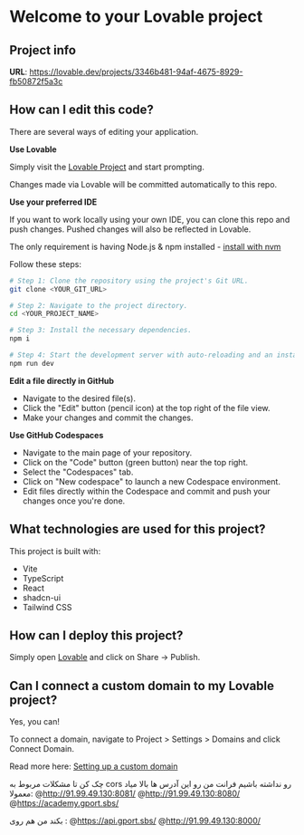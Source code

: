 # Welcome to your Lovable project

## Project info

**URL**: https://lovable.dev/projects/3346b481-94af-4675-8929-fb50872f5a3c

## How can I edit this code?

There are several ways of editing your application.

**Use Lovable**

Simply visit the [Lovable Project](https://lovable.dev/projects/3346b481-94af-4675-8929-fb50872f5a3c) and start prompting.

Changes made via Lovable will be committed automatically to this repo.

**Use your preferred IDE**

If you want to work locally using your own IDE, you can clone this repo and push changes. Pushed changes will also be reflected in Lovable.

The only requirement is having Node.js & npm installed - [install with nvm](https://github.com/nvm-sh/nvm#installing-and-updating)

Follow these steps:

```sh
# Step 1: Clone the repository using the project's Git URL.
git clone <YOUR_GIT_URL>

# Step 2: Navigate to the project directory.
cd <YOUR_PROJECT_NAME>

# Step 3: Install the necessary dependencies.
npm i

# Step 4: Start the development server with auto-reloading and an instant preview.
npm run dev
```

**Edit a file directly in GitHub**

- Navigate to the desired file(s).
- Click the "Edit" button (pencil icon) at the top right of the file view.
- Make your changes and commit the changes.

**Use GitHub Codespaces**

- Navigate to the main page of your repository.
- Click on the "Code" button (green button) near the top right.
- Select the "Codespaces" tab.
- Click on "New codespace" to launch a new Codespace environment.
- Edit files directly within the Codespace and commit and push your changes once you're done.

## What technologies are used for this project?

This project is built with:

- Vite
- TypeScript
- React
- shadcn-ui
- Tailwind CSS

## How can I deploy this project?

Simply open [Lovable](https://lovable.dev/projects/3346b481-94af-4675-8929-fb50872f5a3c) and click on Share -> Publish.

## Can I connect a custom domain to my Lovable project?

Yes, you can!

To connect a domain, navigate to Project > Settings > Domains and click Connect Domain.

Read more here: [Setting up a custom domain](https://docs.lovable.dev/tips-tricks/custom-domain#step-by-step-guide)



چک کن تا مشکلات مربوط به cors رو نداشته باشیم
فرانت من رو این آدرس ها بالا میاد معمولا:
@http://91.99.49.130:8081/
@http://91.99.49.130:8080/
@https://academy.gport.sbs/

بکند من هم روی :
@https://api.gport.sbs/
@http://91.99.49.130:8000/ 
